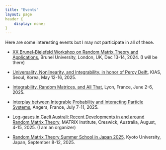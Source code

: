 ```yaml
---
title: "Events"
layout: page
header {
    display: none;
}
---
```




Here are some interesting events but I may not participate in all of these.

- [XX Brunel-Bielefeld Workshop on Random Matrix Theory and Applications](https://www.brunel.ac.uk/news-and-events/events/2024/XX-Brunel-Bielefeld-Workshop-on-Random-Matrix-Theory-and-Applications), Brunel University, London, UK, Dec 13-14, 2024. (I will be there)

- [Universality, Nonlinearity, and Integrability, in honor of Percy Deift](https://sites.google.com/view/deift2025/home?authuser=0), KIAS, Seoul, Korea, May 12-16, 2025.

- [Integrability, Random Matrices, and All That](https://perso.ens-lyon.fr/alex.simon/PIICQ/PIICQ_2025.php), Lyon, France, June 2-6, 2025.

- [Interplay between Integrable Probability and Interacting Particle Systems](https://perso.ens-lyon.fr/alex.simon/PIICQ/PIICQ_2025.php), Angers, France, July 7-11, 2025.

- [Log-gases in Caeli Australi: Recent Developments in and around Random Matrix Theory](https://www.matrix-inst.org.au/events/log-gases-in-caeli-australi-recent-developments-in-and-around-random-matrix-theory/), MATRIX Institute, Creswick, Australia, August, 4-15, 2025. (I am an organizer)

- [Random Matrix Theory Summer School in Japan 2025](https://benoitcollins.github.io/rmt2025/), Kyoto University, Japan, September 8-12, 2025.
